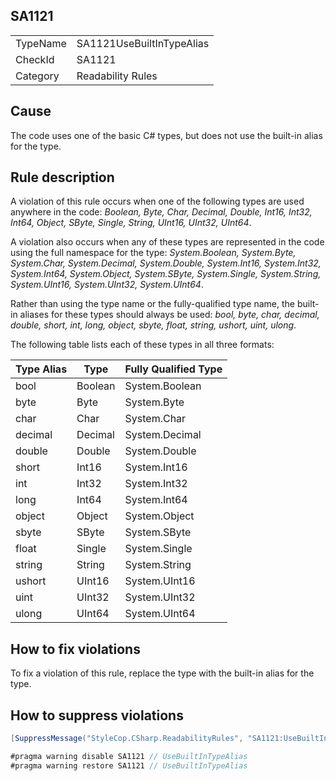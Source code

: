 ﻿## SA1121

<table>
<tr>
  <td>TypeName</td>
  <td>SA1121UseBuiltInTypeAlias</td>
</tr>
<tr>
  <td>CheckId</td>
  <td>SA1121</td>
</tr>
<tr>
  <td>Category</td>
  <td>Readability Rules</td>
</tr>
</table>

## Cause

The code uses one of the basic C# types, but does not use the built-in alias for the type.

## Rule description

A violation of this rule occurs when one of the following types are used anywhere in the code: *Boolean, Byte, Char, Decimal, Double, Int16, Int32, Int64, Object, SByte, Single, String, UInt16, UInt32, UInt64*.

A violation also occurs when any of these types are represented in the code using the full namespace for the type: *System.Boolean, System.Byte, System.Char, System.Decimal, System.Double, System.Int16, System.Int32, System.Int64, System.Object, System.SByte, System.Single, System.String, System.UInt16, System.UInt32, System.UInt64*.

Rather than using the type name or the fully-qualified type name, the built-in aliases for these types should always be used: *bool, byte, char, decimal, double, short, int, long, object, sbyte, float, string, ushort, uint, ulong*.

The following table lists each of these types in all three formats:

| Type Alias | Type | Fully Qualified Type |
| --- | --- | --- |
| bool | Boolean | System.Boolean |
| byte | Byte | System.Byte |
| char | Char | System.Char |
| decimal | Decimal | System.Decimal |
| double | Double | System.Double |
| short | Int16 | System.Int16 |
| int | Int32 | System.Int32 |
| long | Int64 | System.Int64 |
| object | Object | System.Object |
| sbyte | SByte | System.SByte |
| float | Single | System.Single |
| string | String | System.String |
| ushort | UInt16 | System.UInt16 |
| uint | UInt32 | System.UInt32 |
| ulong | UInt64 | System.UInt64 |

## How to fix violations

To fix a violation of this rule, replace the type with the built-in alias for the type.

## How to suppress violations

```csharp
[SuppressMessage("StyleCop.CSharp.ReadabilityRules", "SA1121:UseBuiltInTypeAlias", Justification = "Reviewed.")]
```

```csharp
#pragma warning disable SA1121 // UseBuiltInTypeAlias
#pragma warning restore SA1121 // UseBuiltInTypeAlias
```
